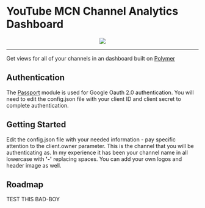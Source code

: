# YouTube MCN Channel Analytics Dashboard

<center>
    <img src="https://i.gyazo.com/bff33dc3fdf7a713e3ed59acd0c5bab7.png">
</center>

* * *


Get views for all of your channels in an dashboard built on <a href="https://www.polymer-project.org/1.0/">Polymer</a>


## Authentication

The <a href="Passport">Passport</a> module is used for Google Oauth 2.0 authentication.  You will need to edit the config.json file with your client ID and client secret to complete authentication.

## Getting Started

Edit the config.json file with your needed information - pay specific attention to the client.owner parameter.  This is the channel that you will be authenticating as.  In my experience it has been your channel name in all lowercase with <strong>'-'</strong> replacing spaces.  You can add your own logos and header image as well.

## Roadmap

TEST THIS BAD-BOY